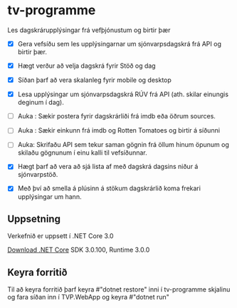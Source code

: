 # tv-programme
Les dagskrárupplýsingar frá vefþjónustum og birtir þær

- [x] Gera vefsíðu sem les upplýsingarnar um sjónvarpsdagskrá frá API og birtir þær.
- [x] Hægt verður að velja dagskrá fyrir Stöð og dag
- [x] Síðan þarf að vera skalanleg fyrir mobile og desktop
- [x] Lesa upplýsingar um sjónvarpsdagskrá RÚV frá API (ath. skilar einungis deginum í dag).
- [ ] Auka : Sækir postera fyrir dagskrárliði frá imdb eða öðrum sources.
- [ ] Auka : Sækir einkunn frá imdb og Rotten Tomatoes og birtir á síðunni
- [ ] Auka: Skrifaðu API sem tekur saman gögnin frá öllum hinum öpunum og skilaðu gögnunum í einu kalli til vefsíðunnar.
- [x] Hægt þarf að vera að sjá lista af með dagskrá dagsins niður á sjónvarpstöð.
- [x] Með því að smella á plúsinn á stökum dagskrárlið koma frekari upplýsingar um hann.


## Uppsetning

Verkefnið er uppsett í .NET Core 3.0

[Download .NET Core](https://dotnet.microsoft.com/download/dotnet-core/3.0)
SDK 3.0.100, Runtime 3.0.0

## Keyra forritið

Til að keyra forritið þarf keyra #"dotnet restore" inni í tv-programme skjalinu og fara síðan inn í TVP.WebApp og keyra #"dotnet run"

